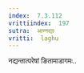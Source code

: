 ```yaml
---
index:  7.3.112
vrittiindex:  197
sutra:  आण्नद्याः
vritti:  laghu 
---
```


नद्यन्तात्परेषां ङितामाडागमः..

